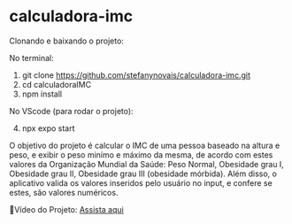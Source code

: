 # calculadora-imc
Clonando e baixando o projeto:

No terminal:
1. git clone https://github.com/stefanynovais/calculadora-imc.git
2. cd calculadoraIMC
3. npm install
   
No VScode (para rodar o projeto):

4. npx expo start

O objetivo do projeto é calcular o IMC de uma pessoa baseado na altura e peso, e exibir o peso minímo e máximo da mesma, de acordo com estes valores da Organização Mundial da Saúde:
Peso Normal, Obesidade grau I, Obesidade grau II, Obesidade grau III (obesidade mórbida). Além disso, o aplicativo valida os valores inseridos pelo usuário no input, e confere se estes, são valores numéricos. 

🎥Vídeo do Projeto: [Assista aqui](https://youtu.be/Nr_-Ho8jxjA)
